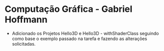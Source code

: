# Computação Gráfica - Gabriel Hoffmann

- Adicionado os Projetos Hello3D e Hello3D - withShaderClass seguindo como base o exemplo passado na tarefa e fazendo as alterações solicitadas.
